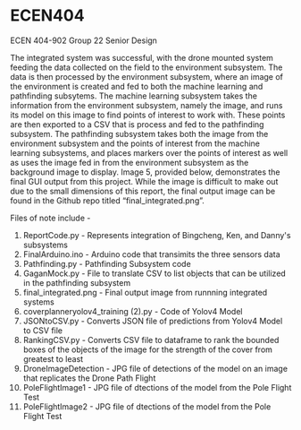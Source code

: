 # ECEN404
ECEN 404-902 Group 22 Senior Design

The integrated system was successful, with the drone mounted system feeding the data collected on the field to the environment subsystem. The data is then processed by the environment subsystem, where an image of the environment is created and fed to both the machine learning and pathfinding subsytems. The machine learning subsystem takes the information from the environment subsystem, namely the image, and runs its model on this image to find points of interest to work with. These points are then exported to a CSV that is process and fed to the pathfinding subsystem. The pathfinding subsystem takes both the image from the environment subsystem and the points of interest from the machine learning subsystems, and places markers over the points of interest as well as uses the image fed in from the environment subsystem as the background image to display. Image 5, provided below, demonstrates the final GUI output from this project. While the image is difficult to make out due to the small dimensions of this report, the final output image can be found in the Github repo titled “final_integrated.png”.


Files of note include -
1. ReportCode.py - Represents integration of Bingcheng, Ken, and Danny's subsystems
2. FinalArduino.ino - Arduino code that transimits the three sensors data
3. Pathfinding.py - Pathfinding Subsystem code
4. GaganMock.py - File to translate CSV to list objects that can be utilized in the pathfinding subsystem
5. final_integrated.png - Final output image from runnning integrated systems
6. coverplanneryolov4_training (2).py - Code of Yolov4 Model 
7. JSONtoCSV.py - Converts JSON file of predictions from Yolov4 Model to CSV file
8. RankingCSV.py - Converts CSV file to dataframe to rank the bounded boxes of the objects of the image for the strength of the cover from greatest to least
9. DroneImageDetection - JPG file of detections of the model on an image that replicates the Drone Path Flight
10. PoleFlightImage1 - JPG file of dtections of the model from the Pole Flight Test
11. PoleFlightImage2 - JPG file of dtections of the model from the Pole Flight Test

